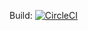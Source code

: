 Build: [![CircleCI](https://circleci.com/gh/eat-veggies/colbot.svg?style=svg)](https://circleci.com/gh/eat-veggies/colbot)